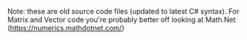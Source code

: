 Note: these are old source code files (updated to latest C# syntax). For Matrix and Vector 
code you're probably better off looking at Math.Net (https://numerics.mathdotnet.com/)